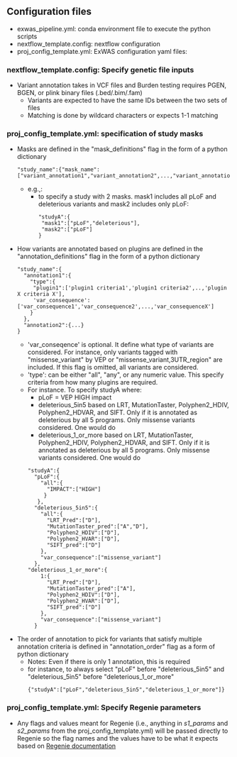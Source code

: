 ## Configuration files
  * exwas_pipeline.yml: conda environment file to execute the python scripts
  * nextflow_template.config: nextflow configuration
  * proj_config_template.yml: ExWAS configuration yaml files:

###  nextflow_template.config: Specify genetic file inputs
* Variant annotation takes in VCF files and Burden testing requires PGEN, BGEN, or plink binary files (.bed/.bim/.fam)
  * Variants are expected to have the same IDs between the two sets of files
  * Matching is done by wildcard characters or expects 1-1 matching
  
  
### proj_config_template.yml: specification of study masks
  * Masks are defined in the "mask_definitions" flag in the form of a python dictionary
    ```
    "study_name":{"mask_name":["variant_annotation1","variant_annotation2",...,"variant_annotation3"]}
    ```
     * e.g.,:
        * to specify a study with 2 masks. mask1 includes all pLoF and deleterious variants and mask2 includes only pLoF:
          ```
          "studyA":{
           "mask1":["pLoF","deleterious"],
           "mask2":["pLoF"]
          }
          ```
  * How variants are annotated based on plugins are defined in the "annotation_definitions" flag in the form of a python dictionary
    ```
    "study_name":{
      "annotation1":{
        "type":{
         "plugin1":['plugin1 criteria1','plugin1 criteria2',..,'plugin X criteria X'],
         'var_consequence':['var_consequence1','var_consequence2',...,'var_consequenceX']
        }
      },
      "annotation2":{...}
    }
    ```
    * 'var_conseqence' is optional. It define what type of variants are considered. For instance, only variants tagged with "missense_variant" by VEP or "missense_variant,3UTR_region" are included. If this flag is omitted, all variants are considered.
    * 'type': can be either "all", "any", or any numeric value. This specify criteria from how many plugins are required.
    * For instance. To specify studyA where:
        * pLoF = VEP HIGH impact
        * deleterious_5in5 based on LRT, MutationTaster, Polyphen2_HDIV, Polyphen2_HDVAR, and SIFT. Only if it is annotated as deleterious by all 5 programs. Only missense variants considered. One would do
        * deleterious_1_or_more based on LRT, MutationTaster, Polyphen2_HDIV, Polyphen2_HDVAR, and SIFT. Only if it is annotated as deleterious by all 5 programs. Only missense variants considered. One would do
      ```
      "studyA":{
        "pLoF":{
          "all":{
            "IMPACT":["HIGH"]
           }
         },
        "deleterious_5in5":{
          "all":{
            "LRT_Pred":["D"],
            "MutationTaster_pred":["A","D"],
            "Polyphen2_HDIV":["D"],
            "Polyphen2_HVAR":["D"],
            "SIFT_pred":["D"]
          },
          "var_consequence":["missense_variant"]
        },
      "deleterious_1_or_more":{
          1:{
            "LRT_Pred":["D"],
            "MutationTaster_pred":["A"],
            "Polyphen2_HDIV":["D"],
            "Polyphen2_HVAR":["D"],
            "SIFT_pred":["D"]
          },
          "var_consequence":["missense_variant"]
        }
      ```
  * The order of annotation to pick for variants that satisfy multiple annotation criteria is defined in "annotation_order" flag as a form of python dictionary
    * Notes: Even if there is only 1 annotation, this is required
    * for instance, to always select "pLoF" before "deleterious_5in5" and "deleterious_5in5" before "deleterious_1_or_more"
      ```
      {"studyA":["pLoF","deleterious_5in5","deleterious_1_or_more"]}
      ```
### proj_config_template.yml: Specify Regenie parameters
 * Any flags and values meant for Regenie (i.e., anything in *s1_params* and *s2_params* from the proj_config_template.yml) will be passed directly to Regenie so the flag names and the values have to be what it expects based on [Regenie documentation](https://rgcgithub.github.io/regenie/options/)